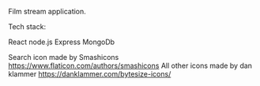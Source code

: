 Film stream application.

Tech stack:

React
node.js
Express
MongoDb


Search icon made by Smashicons https://www.flaticon.com/authors/smashicons 
All  other icons made by dan klammer https://danklammer.com/bytesize-icons/
 